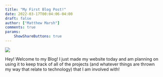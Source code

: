 ```yaml
---
title: "My First Blog Post!"
date: 2022-03-17T00:04:06-04:00
draft: false
author: ["Matthew Marsh"]
comments: true
params:
    ShowShareButtons: true   
---
```

![](/images/Banner.png) 

Hey! Welcome to my Blog! I just made my website today and am planning on using it to keep track of all of the projects (and whatever things are thrown my way that relate to technology) that I am involved with!